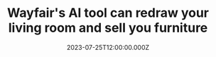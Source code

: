 ---
external: true
url: https://www.theverge.com/2023/7/25/23806083/generative-ai-wayfair-decorify-home-personalization
title: Wayfair's AI tool can redraw your living room and sell you furniture
description: The home decoration company’s new Decorify AI remodeling tool is clumsy but could be effective for visualization while remodeling.
date: 2023-07-25T12:00:00.000Z
icon: https://superb-rose-sheep.faviconkit.com/theverge.com/32
source: The Verge
---